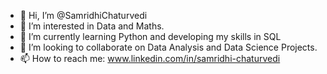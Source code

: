 - 👋 Hi, I’m @SamridhiChaturvedi
- 👀 I’m interested in Data and Maths.
- 🌱 I’m currently learning Python and developing my skills in SQL
- 💞️ I’m looking to collaborate on Data Analysis and Data Science Projects.
- 📫 How to reach me: www.linkedin.com/in/samridhi-chaturvedi


